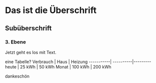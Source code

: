 # Das ist die Überschrift
## Subüberschrift
### 3. Ebene
Jetzt geht es los mit Text.

eine Tabelle?
Verbrauch  | Haus      | Heizung
-----------| ----------|---------
heute      | 25 kWh    | 50 kWh
Monat      | 100 kWh   | 200 kWh

dankeschön
